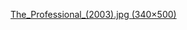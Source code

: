 [The_Professional_(2003).jpg (340×500)](https://upload.wikimedia.org/wikipedia/en/7/78/The_Professional_%25282003%2529.jpg)
